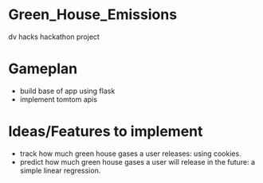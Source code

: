# Green_House_Emissions
dv hacks hackathon project

# Gameplan
- build base of app using flask
- implement tomtom apis

# Ideas/Features to implement
- track how much green house gases a user releases: using cookies.
- predict how much green house gases a user will release in the future: a simple linear regression.